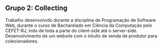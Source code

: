## Grupo 2: Collecting
Trabalho desenvolvido durante a disciplina de Programação de Software Web, durante o curso de Bacharelado em Ciência da Computação pelo CEFET-RJ, indo de toda a parte do client-side até o server-side.
Desenvolvimento de um website com o intuito de venda de produtor para colecionadores.

